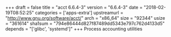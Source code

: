+++
draft = false
title = "acct 6.6.4-3"
version = "6.6.4-3"
date = "2018-02-19T08:52:25"
categories = ['apps-extra']
upstreamurl = "http://www.gnu.org/software/acct/"
arch = "x86_64"
size = "92344"
usize = "361614"
sha1sum = "794e86444d827f87489dd5343e797c762d4133d5"
depends = "['glibc', 'systemd']"
+++
Process accounting utilities